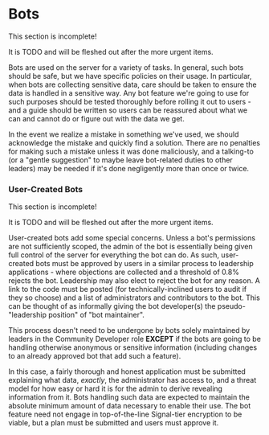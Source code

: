 # Bots

<div class="warning">
This section is incomplete! 

It is TODO and will be fleshed out after the more urgent items.
</div>


Bots are used on the server for a variety of tasks. In general, such bots should be safe, but we have specific policies on their usage. In particular, when bots are collecting sensitive data, care should be taken to ensure the data is handled in a sensitive way. Any bot feature we're going to use for such purposes should be tested thoroughly before rolling it out to users - and a guide should be written so users can be reassured about what we can and cannot do or figure out with the data we get. 

In the event we realize a mistake in something we've used, we should acknowledge the mistake and quickly find a solution. There are no penalties for making such a mistake unless it was done maliciously, and a talking-to (or a "gentle suggestion" to maybe leave bot-related duties to other leaders) may be needed if it's done negligently more than once or twice.

### User-Created Bots

<div class="warning">
This section is incomplete! 

It is TODO and will be fleshed out after the more urgent items.
</div>


User-created bots add some special concerns. Unless a bot's permissions are not sufficiently scoped, the admin of the bot is essentially being given full control of the server for everything the bot can do. As such, user-created bots must be approved by users in a similar process to leadership applications - where objections are collected and a threshold of 0.8% rejects the bot. Leadership may also elect to reject the bot for any reason. A link to the code must be posted (for technically-inclined users to audit if they so choose) and a list of administrators and contributors to the bot. This can be thought of as informally giving the bot developer(s) the pseudo-"leadership position" of "bot maintainer".

This process doesn't need to be undergone by bots solely maintained by leaders in the Community Developer role **EXCEPT** if the bots are going to be handling otherwise anonymous or sensitive information (including changes to an already approved bot that add such a feature).

In this case, a fairly thorough and honest application must be submitted explaining what data, *exactly*, the administrator has access to, and a threat model for how easy or hard it is for the admin to derive revealing information from it. Bots handling such data are expected to maintain the absolute minimum amount of data necessary to enable their use. The bot feature need not engage in top-of-the-line Signal-tier encryption to be viable, but a plan must be submitted and users must approve it.